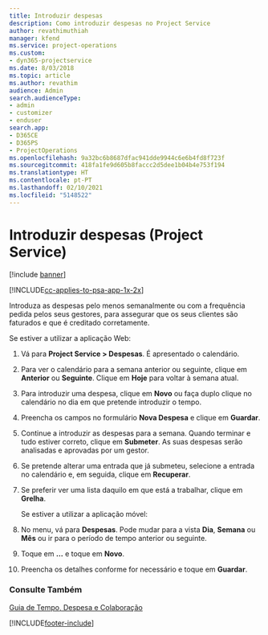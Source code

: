 ```yaml
---
title: Introduzir despesas
description: Como introduzir despesas no Project Service
author: revathimuthiah
manager: kfend
ms.service: project-operations
ms.custom:
- dyn365-projectservice
ms.date: 8/03/2018
ms.topic: article
ms.author: revathim
audience: Admin
search.audienceType:
- admin
- customizer
- enduser
search.app:
- D365CE
- D365PS
- ProjectOperations
ms.openlocfilehash: 9a32bc6b8687dfac941dde9944c6e6b4fd8f723f
ms.sourcegitcommit: 418fa1fe9d605b8faccc2d5dee1b04b4e753f194
ms.translationtype: HT
ms.contentlocale: pt-PT
ms.lasthandoff: 02/10/2021
ms.locfileid: "5148522"
---
```

# <a name="enter-expenses-project-service"></a>Introduzir despesas (Project Service)

[!include [banner](../includes/psa-now-project-operations.md)]

[!INCLUDE[cc-applies-to-psa-app-1x-2x](../includes/cc-applies-to-psa-app-1x-2x.md)]

Introduza as despesas pelo menos semanalmente ou com a frequência pedida pelos seus gestores, para assegurar que os seus clientes são faturados e que é creditado corretamente.  
  
 Se estiver a utilizar a aplicação Web:  
  
1. Vá para **Project Service > Despesas**. É apresentado o calendário.  
  
2. Para ver o calendário para a semana anterior ou seguinte, clique em **Anterior** ou **Seguinte**. Clique em **Hoje** para voltar à semana atual.  
  
3. Para introduzir uma despesa, clique em **Novo** ou faça duplo clique no calendário no dia em que pretende introduzir o tempo.  
  
4. Preencha os campos no formulário **Nova Despesa** e clique em **Guardar**.  
  
5. Continue a introduzir as despesas para a semana. Quando terminar e tudo estiver correto, clique em **Submeter**. As suas despesas serão analisadas e aprovadas por um gestor.  
  
6. Se pretende alterar uma entrada que já submeteu, selecione a entrada no calendário e, em seguida, clique em **Recuperar**.  
  
7. Se preferir ver uma lista daquilo em que está a trabalhar, clique em **Grelha**.  
  
   Se estiver a utilizar a aplicação móvel:  
  
8. No menu, vá para **Despesas**.     Pode mudar para a vista **Dia**, **Semana** ou **Mês** ou ir para o período de tempo anterior ou seguinte.  
  
9. Toque em **…** e toque em **Novo**.  
  
10. Preencha os detalhes conforme for necessário e toque em **Guardar**.  
  
### <a name="see-also"></a>Consulte Também  
 [Guia de Tempo, Despesa e Colaboração](../psa/time-expense-collaboration-guide.md)


[!INCLUDE[footer-include](../includes/footer-banner.md)]